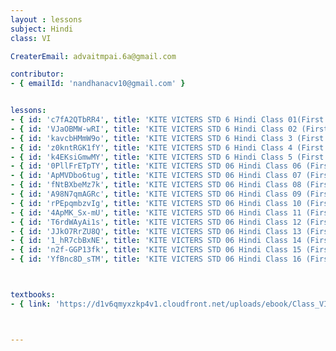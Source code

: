 ```yaml
--- 
layout : lessons 
subject: Hindi
class: VI

CreaterEmail: advaitmpai.6a@gmail.com

contributor: 
- { emailId: 'nandhanacv10@gmail.com' }


lessons: 
- { id: 'c7fA2QTbRR4', title: 'KITE VICTERS STD 6 Hindi Class 01(First Bell-ഫസ്റ്റ് ബെല്‍)' }
- { id: 'VJaOBMW-wRI', title: 'KITE VICTERS STD 6 Hindi Class 02 (First Bell-ഫസ്റ്റ് ബെല്‍)' }
- { id: 'kavcbHMmW9o', title: 'KITE VICTERS STD 6 Hindi Class 3 (First Bell-ഫസ്റ്റ് ബെല്‍)' }
- { id: 'z0kntRGK1fY', title: 'KITE VICTERS STD 6 Hindi Class 4 (First Bell-ഫസ്റ്റ് ബെല്‍)' }
- { id: 'k4EKsiGmwMY', title: 'KITE VICTERS STD 6 Hindi Class 5 (First Bell-ഫസ്റ്റ് ബെല്‍)' }
- { id: '0PllFrETpTY', title: 'KITE VICTERS STD 06 Hindi Class 06 (First Bell-ഫസ്റ്റ് ബെല്‍)' }
- { id: 'ApMVDbo6tug', title: 'KITE VICTERS STD 06 Hindi Class 07 (First Bell-ഫസ്റ്റ് ബെല്‍)' }
- { id: 'fNtBXbeMz7k', title: 'KITE VICTERS STD 06 Hindi Class 08 (First Bell-ഫസ്റ്റ് ബെല്‍)' }
- { id: 'A98N7qmAGRc', title: 'KITE VICTERS STD 06 Hindi Class 09 (First Bell-ഫസ്റ്റ് ബെല്‍)' }
- { id: 'rPEpqmbzvIg', title: 'KITE VICTERS STD 06 Hindi Class 10 (First Bell-ഫസ്റ്റ് ബെല്‍)' }
- { id: '4ApMK_Sx-mU', title: 'KITE VICTERS STD 06 Hindi Class 11 (First Bell-ഫസ്റ്റ് ബെല്‍)' }
- { id: 'T6rdWAyAi1s', title: 'KITE VICTERS STD 06 Hindi Class 12 (First Bell-ഫസ്റ്റ് ബെല്‍)' }
- { id: 'JJkO7RrZU8Q', title: 'KITE VICTERS STD 06 Hindi Class 13 (First Bell-ഫസ്റ്റ് ബെല്‍)' }
- { id: '1_hR7cbBxNE', title: 'KITE VICTERS STD 06 Hindi Class 14 (First Bell-ഫസ്റ്റ് ബെല്‍)' }
- { id: 'n2f-GGP13fk', title: 'KITE VICTERS STD 06 Hindi Class 15 (First Bell-ഫസ്റ്റ് ബെല്‍)' }
- { id: 'YfBnc8D_sTM', title: 'KITE VICTERS STD 06 Hindi Class 16 (First Bell-ഫസ്റ്റ് ബെല്‍)' }



textbooks:
- { link: 'https://d1v6qmyxzkp4v1.cloudfront.net/uploads/ebook/Class_VI/Hindi/HIndi6.pdf', title: 'Hindi' , medium: '' }



--- 
```


